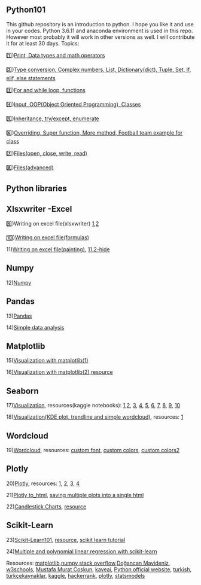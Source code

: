 ## Python101

This github repository is an introduction to python. I hope you like it and use in your codes. Python 3.6.11 and anaconda environment is used in this repo. However most probably it will work in other versions as well. I will contribute it for at least 30 days. Topics:

1️⃣)[Print, Data types and math operators](https://github.com/semiventurero/Python101/blob/main/python101-day1.ipynb) 

2️⃣)[Type conversion, Complex numbers, List, Dictionary(dict), Tuple, Set, If, elif, else statements](https://github.com/semiventurero/Python101/blob/main/python101-day2.ipynb)

3️⃣)[For and while loop, functions](https://github.com/semiventurero/Python101/blob/main/python101-day3.ipynb)

4️⃣)[Input, OOP(Object Oriented Programming), Classes](https://github.com/semiventurero/Python101/blob/main/python101-day4.ipynb)

5️⃣)[Inheritance, try/except, enumerate](https://github.com/semiventurero/Python101/blob/main/python101-day5.ipynb)

6️⃣)[Overriding, Super function, More method, Football team example for class](https://github.com/semiventurero/Python101/blob/main/python101-day6.ipynb)

7️⃣)[Files(open, close, write, read)](https://github.com/semiventurero/Python101/blob/main/python101-day7.ipynb)

8️⃣)[Files(advanced)](https://github.com/semiventurero/Python101/blob/main/python101-day8.ipynb)

## Python libraries

## Xlsxwriter -Excel

9️⃣)Writing on excel file(xlsxwriter) [1](https://github.com/semiventurero/Python101/blob/main/python101-day9.1.py),[2](https://github.com/semiventurero/Python101/blob/main/python101-day9.2.py)

🔟)[Writing on excel file(formulas)](https://github.com/semiventurero/Python101/blob/main/python101-day10.py)

11)[Writing on excel file(painting)](https://github.com/semiventurero/Python101/blob/main/python101-day11.py), [11.2-hide](https://github.com/semiventurero/Python101/blob/main/python101-day11.2.py)

## Numpy
12)[Numpy](https://github.com/semiventurero/Python101/blob/main/python101-day12.ipynb)

## Pandas
13)[Pandas](https://github.com/semiventurero/Python101/blob/main/python101-day13.ipynb)

14)[Simple data analysis](https://github.com/semiventurero/Python101/blob/main/python101-day14.ipynb)

## Matplotlib
15)[Visualization with matplotlib(1)](https://github.com/semiventurero/Python101/blob/main/python101-day15.ipynb)

16[)Visualization with matplotlib(2)](https://github.com/semiventurero/Python101/blob/main/python101-day16.ipynb),[resource](https://www.kaggle.com/subinium/simple-matplotlib-visualization-tips)

## Seaborn
17)[Visualization](https://github.com/semiventurero/Python101/blob/main/python101-day17.ipynb), resources(kaggle notebooks): [1](https://www.kaggle.com/helgejo/an-interactive-data-science-tutorial),[2](https://www.kaggle.com/nareshbhat/outlier-the-silent-killer), [3](https://www.kaggle.com/granjithkumar/titanic-data-visualization-a-seaborn-approach), [4](https://www.kaggle.com/claraljm/titanic-data-visualization), [5](https://www.kaggle.com/joshuajhchoi/101-data-visualization-tips-for-titanic-beginners), [6](https://www.kaggle.com/subinium/awesome-visualization-with-titanic-dataset), [7](https://www.kaggle.com/nitindatta/first-kaggle-submission), [8](https://www.kaggle.com/subinium/matplotlib-conceptual-figure-basic-viz), [9](https://www.kaggle.com/joshuajhchoi/101-data-visualization-tips-for-titanic-beginners), [10](https://www.kaggle.com/alankritamishra/titaniceasyway2-0) 

18)[Visualization(KDE plot, trendline and simple wordcloud)](https://github.com/semiventurero/Python101/blob/main/python101-day18.ipynb), resources: [1](https://www.kaggle.com/subinium/awesome-visualization-with-titanic-dataset) 

## Wordcloud
19)[Wordcloud](https://github.com/semiventurero/Python101/blob/main/python101-day19.ipynb), resources: [custom font](https://www.dafont.com/), [custom colors](https://amueller.github.io/word_cloud/auto_examples/a_new_hope.html), [custom colors2](https://towardsdatascience.com/create-word-cloud-into-any-shape-you-want-using-python-d0b88834bc32)

## Plotly

20)[Plotly](https://github.com/semiventurero/Python101/blob/main/python101-day20.ipynb), resources: [1](https://www.geeksforgeeks.org/pie-plot-using-plotly-in-python/), [2](https://www.kaggle.com/kanncaa1/plotly-tutorial-for-beginners), [3](https://www.kaggle.com/masumrumi/a-statistical-analysis-ml-workflow-of-titanic), [4](https://stackoverflow.com/questions/52467562/how-to-make-countplot-in-plotly)

21)[Plotly to_html](https://github.com/semiventurero/Python101/blob/main/python101-day21.ipynb), [saving multiple plots into a single html](https://stackoverflow.com/questions/59868987/plotly-saving-multiple-plots-into-a-single-html)

22)[Candlestick Charts](https://github.com/semiventurero/Python101/blob/main/python101-day22.ipynb), [resource](https://towardsdatascience.com/using-python-to-visualize-stock-data-to-candlestick-charts-e1a5b08c8e9c)


## Scikit-Learn

23)[Scikit-Learn101](https://github.com/semiventurero/Python101/blob/main/python101-day23.ipynb), [resource](https://realpython.com/linear-regression-in-python/), [scikit learn tutorial](https://github.com/jakevdp/sklearn_tutorial)

24)[Multiple and polynomial linear regression with scikit-learn](https://github.com/semiventurero/Python101/blob/main/python101-day24.ipynb)

Resources: [matplotlib](https://matplotlib.org/),[numpy](https://numpy.org/),[stack overflow](https://stackoverflow.com/),[Doğancan Mavideniz](https://github.com/mavideniz/Python101/blob/main/Python_Part1.ipynb), [w3schools](https://www.w3schools.com/), [Mustafa Murat Coşkun](https://github.com/mustafamuratcoskun/Sifirdan-Ileri-Seviyeye-Python-Programlama), [kaveai](https://github.com/kaveai), [Python official website](https://www.python.org/), [turkish](https://python-istihza.yazbel.com/), [türkçekaynaklar](https://turkcekaynaklar.com/), [kaggle](http://kaggle.com/), [hackerrank](hackerrank.com), [plotly](plotly.com/), [statsmodels](https://www.statsmodels.org/stable/index.html)
